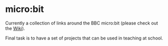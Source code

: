 # micro:bit
Currently a collection of links around the BBC micro:bit (please check out the [Wiki](https://github.com/mcusuperuser/microbit/wiki)).

Final task is to have a set of projects that can be used in teaching at school.